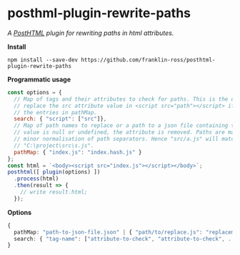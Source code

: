 # posthml-plugin-rewrite-paths

*A [PostHTML](https://github.com/posthtml/posthtml) plugin for rewriting paths in html attributes.*

**Install**

```
npm install --save-dev https://github.com/franklin-ross/posthtml-plugin-rewrite-paths
```

**Programmatic usage**

```javascript
const options = {
  // Map of tags and their attributes to check for paths. This is the default, and will
  // replace the src attribute value in <script src="path"></script> if "path" matches one of
  // the entries in pathMap.
  search: { "script": ["src"]},
  // Map of path names to replace or a path to a json file containing the same. If a replacement
  // value is null or undefined, the attribute is removed. Paths are matched textually with some
  // minor normalisation of path separators. Hence "src/a.js" will match "/src\a.js", but not
  // "C:\project\src\s.js".
  pathMap: { "index.js": "index.hash.js" }
};
const html = `<body><script src="index.js"></script></body>`;
posthtml([ plugin(options) ])
  .process(html)
  .then(result => {
    // write result.html;
  });
```

**Options**

```typescript
{
  pathMap: "path-to-json-file.json" | { "path/to/replace.js": "replacement/path.js" };
  search: { "tag-name": ["attribute-to-check", "attribute-to-check", ...]}
}
```